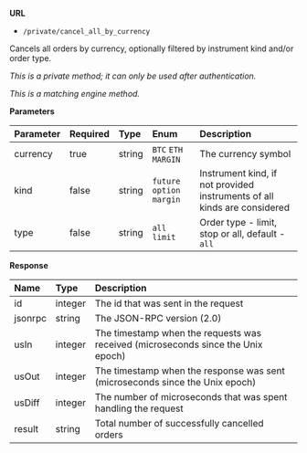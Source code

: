 **URL** 

- `/private/cancel_all_by_currency`

Cancels all orders by currency, optionally filtered by instrument kind and/or order type.



*This is a private method; it can only be used after authentication.*

*This is a matching engine method.*

**Parameters** 

| Parameter | Required | Type   | Enum              | Description                                                  |
| :-------- | :------- | :----- | :---------------- | :----------------------------------------------------------- |
| currency  | true     | string | `BTC` `ETH` `MARGIN` | The currency symbol                                          |
| kind      | false    | string | `future` `option` `margin`| Instrument kind, if not provided instruments of all kinds are considered |
| type      | false    | string | `all` `limit`              | Order type - limit, stop or all, default - `all`             |



**Response**

| Name    | Type    | Description                                   |
| :------ | :------ | :-------------------------------------------- |
| id      | integer | The id that was sent in the request           |
| jsonrpc | string  | The JSON-RPC version (2.0)                    |
| usIn    | integer | The timestamp when the requests was received (microseconds since the Unix epoch)                                     |
| usOut   | integer | The timestamp when the response was sent (microseconds since the Unix epoch)                                    |
| usDiff  | integer | The number of microseconds that was spent handling the request                                          |
| result  | string  | Total number of successfully cancelled orders |



